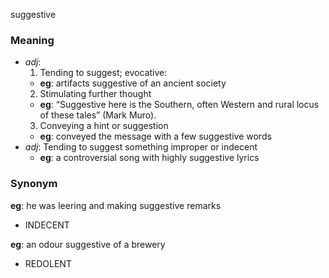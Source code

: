 suggestive
### Meaning
+ _adj_:
   1. Tending to suggest; evocative:
    + __eg__: artifacts suggestive of an ancient society
   2. Stimulating further thought
    + __eg__: “Suggestive here is the Southern, often Western and rural locus of these tales” (Mark Muro).
   3. Conveying a hint or suggestion
    + __eg__: conveyed the message with a few suggestive words
+ _adj_: Tending to suggest something improper or indecent
    + __eg__: a controversial song with highly suggestive lyrics

### Synonym

__eg__: he was leering and making suggestive remarks

+ INDECENT

__eg__: an odour suggestive of a brewery

+ REDOLENT


